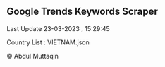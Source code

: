 

## Google Trends Keywords Scraper 
 
Last Update 23-03-2023 , 15:29:45

Country List :
VIETNAM.json



© Abdul Muttaqin 
